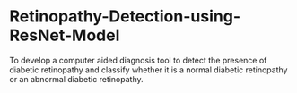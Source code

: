 # Retinopathy-Detection-using-ResNet-Model
To develop a computer aided diagnosis tool to detect the presence of diabetic  retinopathy and classify whether it is a normal diabetic retinopathy or an abnormal  diabetic retinopathy.
